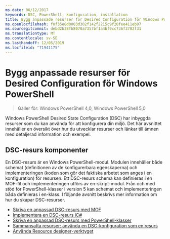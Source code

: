 ```yaml
---
ms.date: 06/12/2017
keywords: DSC, PowerShell, konfiguration, installation
title: Bygg anpassade resurser för Desired Configuration för Windows PowerShell
ms.openlocfilehash: f0f35e8d0083d302f142f2215c9f28fee411eb07
ms.sourcegitcommit: debd2b38fb8070a7357bf1a4bf9cc736f3702f31
ms.translationtype: MT
ms.contentlocale: sv-SE
ms.lasthandoff: 12/05/2019
ms.locfileid: "71941175"
---
```

# <a name="build-custom-windows-powershell-desired-state-configuration-resources"></a>Bygg anpassade resurser för Desired Configuration för Windows PowerShell

> Gäller för: Windows PowerShell 4,0, Windows PowerShell 5,0

Windows PowerShell Desired State Configuration (DSC) har inbyggda resurser som du kan använda för att konfigurera din miljö. Det här avsnittet innehåller en översikt över hur du utvecklar resurser och länkar till ämnen med detaljerad information och exempel.

## <a name="dsc-resource-components"></a>DSC-resurs komponenter

En DSC-resurs är en Windows PowerShell-modul. Modulen innehåller både schemat (definitionen av de konfigurerbara egenskaperna) och implementeringen (koden som gör det faktiska arbetet som anges i en konfiguration) för resursen. Ett DSC-resurs schema kan definieras i en MOF-fil och implementeringen utförs av en-skript-modul. Från och med stöd för PowerShell-klasser i version 5 kan schemat och implementeringen båda definieras i en-klass. I följande avsnitt beskrivs mer information om hur du skapar DSC-resurser.

* [Skriva en anpassad DSC-resurs med MOF](authoringResourceMOF.md)
* [Implementera en DSC-resurs iC#](authoringResourceMofCS.md)
* [Skriva en anpassad DSC-resurs med PowerShell-klasser](authoringResourceClass.md)
* [Sammansatta resurser: använda en DSC-konfiguration som en resurs](authoringResourceComposite.md)
* [Använda Resource designer-verktyget](authoringResourceMofDesigner.md)
